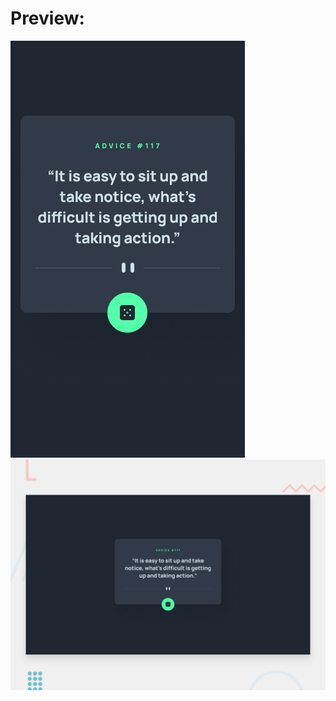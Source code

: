 <h1>Preview:</h1>
<img src="./images/mobile-design.jpg" alt="mobile preview" />
<img src="./images/desktop-preview.jpg" alt="desktop preview" />